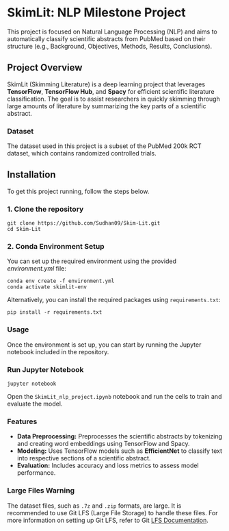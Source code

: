 # SkimLit: NLP Milestone Project

This project is focused on Natural Language Processing (NLP) and aims to automatically classify scientific abstracts from PubMed based on their structure (e.g., Background, Objectives, Methods, Results, Conclusions).

## Project Overview

SkimLit (Skimming Literature) is a deep learning project that leverages **TensorFlow**, **TensorFlow Hub**, and **Spacy** for efficient scientific literature classification. The goal is to assist researchers in quickly skimming through large amounts of literature by summarizing the key parts of a scientific abstract.

### Dataset

The dataset used in this project is a subset of the PubMed 200k RCT dataset, which contains randomized controlled trials.

## Installation

To get this project running, follow the steps below.

### 1. Clone the repository

```
git clone https://github.com/Sudhan09/Skim-Lit.git
cd Skim-Lit
```

### 2. Conda Environment Setup
You can set up the required environment using the provided *environment.yml* file:

```
conda env create -f environment.yml
conda activate skimlit-env
```

Alternatively, you can install the required packages using `requirements.txt`:

```
pip install -r requirements.txt
```

### Usage

Once the environment is set up, you can start by running the Jupyter notebook included in the repository.

### Run Jupyter Notebook

```
jupyter notebook
```
Open the `SkimLit_nlp_project.ipynb` notebook and run the cells to train and evaluate the model.

### Features

- **Data Preprocessing:** Preprocesses the scientific abstracts by tokenizing and creating word embeddings using TensorFlow and Spacy.
- **Modeling:** Uses TensorFlow models such as **EfficientNet** to classify text into respective sections of a scientific abstract.
- **Evaluation:** Includes accuracy and loss metrics to assess model performance.

### Large Files Warning

The dataset files, such as `.7z` and `.zip` formats, are large. It is recommended to use Git LFS (Large File Storage) to handle these files. For more information on setting up Git LFS, refer to Git [LFS Documentation](https://git-lfs.github.com/).



